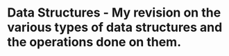 # Data Structures - My revision on the various types of data structures and the operations done on them.

